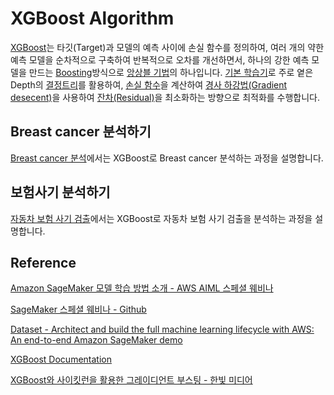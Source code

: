 # XGBoost Algorithm

[XGBoost](https://github.com/kyopark2014/ML-Algorithms/blob/main/xgboost.md)는 타깃(Target)과 모델의 예측 사이에 손실 함수를 정의하여, 여러 개의 약한 예측 모델을 순차적으로 구축하여 반복적으로 오차를 개선하면서, 하나의 강한 예측 모델을 만드는 [Boosting](https://github.com/kyopark2014/ML-Algorithms/blob/main/boosting.md)방식으로 [앙상블 기법](https://github.com/kyopark2014/ML-Algorithms/blob/main/ensemble.md)의 하나입니다. [기본 학습기](https://github.com/kyopark2014/ML-Algorithms/blob/main/boosting.md#basic-learner)로 주로 옅은 Depth의 [결정트리](https://github.com/kyopark2014/ML-Algorithms/blob/main/decision-tree.md)를 활용하여, [손실 함수](https://github.com/kyopark2014/ML-Algorithms/blob/main/loss-function.md)을 계산하여 [경사 하강법(Gradient desecent)](https://github.com/kyopark2014/ML-Algorithms/blob/main/stochastic-gradient-descent.md#gradient-descent)을 사용하여 [잔차(Residual)](https://github.com/kyopark2014/ML-Algorithms/blob/main/boosting.md#residual)을 최소화하는 방향으로 최적화를 수행합니다. 


## Breast cancer 분석하기

[Breast cancer 분석](https://github.com/kyopark2014/ML-xgboost/blob/main/breast-cancer)에서는 XGBoost로 Breast cancer 분석하는 과정을 설명합니다. 


## 보험사기 분석하기


[자동차 보험 사기 검출](https://github.com/kyopark2014/ML-xgboost/tree/main/auto-insurance-claim)에서는 XGBoost로 자동차 보험 사기 검출을 분석하는 과정을 설명합니다. 




## Reference

[Amazon SageMaker 모델 학습 방법 소개 - AWS AIML 스페셜 웨비나](https://www.youtube.com/watch?v=oQ7glJfD-BQ&list=PLORxAVAC5fUULZBkbSE--PSY6bywP7gyr)

[SageMaker 스페셜 웨비나 - Github](https://github.com/aws-samples/aws-ai-ml-workshop-kr/tree/master/sagemaker/sm-special-webinar)

[Dataset - Architect and build the full machine learning lifecycle with AWS: An end-to-end Amazon SageMaker demo](https://aws.amazon.com/ko/blogs/machine-learning/architect-and-build-the-full-machine-learning-lifecycle-with-amazon-sagemaker/)

[XGBoost Documentation](https://xgboost.readthedocs.io/en/latest/)


[XGBoost와 사이킷런을 활용한 그레이디언트 부스팅 - 한빛 미디어](https://github.com/rickiepark/handson-gb)
